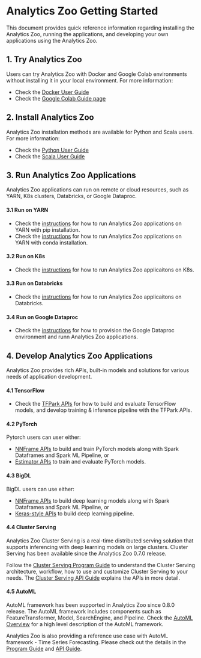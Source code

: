 # Analytics Zoo Getting Started

This document provides quick reference information regarding installing the Analytics Zoo, running the applications, and developing your own applications using the Analytics Zoo. 

## 1. Try Analytics Zoo
Users can try Analytics Zoo with Docker and Google Colab environments without installing it in your local environment. For more information: 

- Check the [Docker User Guide](https://analytics-zoo.github.io/master/#DockerUserGuide/)
- Check the [Google Colab Guide page](https://analytics-zoo.github.io/master/#ProgrammingGuide/run-notebook-colab/)

## 2. Install Analytics Zoo
Analytics Zoo installation methods are available for Python and Scala users. For more information: 
- Check the [Python User Guide](https://analytics-zoo.github.io/master/#PythonUserGuide/install/) 
- Check the [Scala User Guide](https://analytics-zoo.github.io/master/#ScalaUserGuide/install/) 

## 3. Run Analytics Zoo Applications
Analytics Zoo applications can run on remote or cloud resources, such as YARN, K8s clusters, Databricks, or Google Dataproc. 

#### 3.1 Run on YARN

- Check the [instructions](https://analytics-zoo.github.io/master/#PythonUserGuide/run/#run-on-yarn-after-pip-install) for how to run Analytics Zoo applications on YARN with pip installation. 
- Check the [instructions](https://analytics-zoo.github.io/master/#PythonUserGuide/run/#run-with-conda-environment-on-yarn) for how to run Analytics Zoo applications on YARN with conda installation.
 
#### 3.2 Run on K8s

- Check the [instructions](https://analytics-zoo.github.io) for how to run Analytics Zoo applicaitons on K8s.

#### 3.3 Run on Databricks

- Check the [instructions](https://github.com/intel-analytics/analytics-zoo/blob/master/docs/docs/PlatformGuide/AnalyticsZoo-on-Databricks.md) for how to run Analytics Zoo applicaitons on Databricks.

#### 3.4 Run on Google Dataproc

- Check the [instructions](https://analytics-zoo.github.io/master/#ProgrammingGuide/run-on-dataproc/) for how to provision the Google Dataproc environment and runn Analytics Zoo applications. 

## 4. Develop Analytics Zoo Applications
Analytics Zoo provides rich APIs, built-in models and solutions for various needs of application development. 

#### 4.1 TensorFlow

- Check the [TFPark APIs](https://analytics-zoo.github.io/master/#ProgrammingGuide/TFPark/tensorflow/) for how to build and evaluate TensorFlow models, and develop training & inference pipeline with the TFPark APIs. 

#### 4.2 PyTorch

Pytorch users can user either: 

- [NNFrame APIs](https://analytics-zoo.github.io/master/#APIGuide/PipelineAPI/nnframes/) to build and train PyTorch models along with Spark Dataframes and Spark ML Pipeline, or 
- [Estimator APIs](https://analytics-zoo.github.io/master/#APIGuide/PipelineAPI/estimator/#estimator) to train and evaluate PyTorch models.

#### 4.3 BigDL

BigDL users can use either: 

- [NNFrame APIs](https://analytics-zoo.github.io/master/#APIGuide/PipelineAPI/nnframes/) to build deep learning models along with Spark Dataframes and Spark ML Pipeline, or 
- [Keras-style APIs](https://analytics-zoo.github.io/master/#KerasStyleAPIGuide/Optimization/training/) to build deep learning pipeline.

#### 4.4 Cluster Serving

Analytics Zoo Cluster Serving is a real-time distributed serving solution that supports inferencing with deep learning models on large clusters. Cluster Serving has been available since the Analytics Zoo 0.7.0 release. 

Follow the [Cluster Serving Program Guide](https://analytics-zoo.github.io/master/#ClusterServingGuide/ProgrammingGuide/) to understand the Cluster Serving architecture, workflow, how to use and customize Cluster Serving to your needs.  The [Cluster Serving API Guide](https://analytics-zoo.github.io/master/#ClusterServingGuide/APIGuide/) explains the APIs in more detail. 

#### 4.5 AutoML

AutoML framework has been supported in Analytics Zoo since 0.8.0 release. The AutoML framework includes components such as FeatureTransformer, Model, SearchEngine, and Pipeline. Check the [AutoML Overview](https://analytics-zoo.github.io/master/#ProgrammingGuide/AutoML/overview/) for a high level description of the AutoML framework.

Analytics Zoo is also providing a reference use case with AutoML framework - Time Series Forecasting. Please check out the details in the [Program Guide](https://analytics-zoo.github.io/master/#ProgrammingGuide/AutoML/forecasting/) and [API Guide](https://analytics-zoo.github.io/master/#APIGuide/AutoML/time-sequence-predictor/). 
